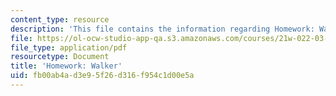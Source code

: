 ```yaml
---
content_type: resource
description: 'This file contains the information regarding Homework: Walker.'
file: https://ol-ocw-studio-app-qa.s3.amazonaws.com/courses/21w-022-03-writing-and-experience-reading-and-writing-autobiography-spring-2014/fb00ab4ad3e95f26d316f954c1d00e5a_MIT21W_022_03S14_0211.pdf
file_type: application/pdf
resourcetype: Document
title: 'Homework: Walker'
uid: fb00ab4a-d3e9-5f26-d316-f954c1d00e5a
---
```

